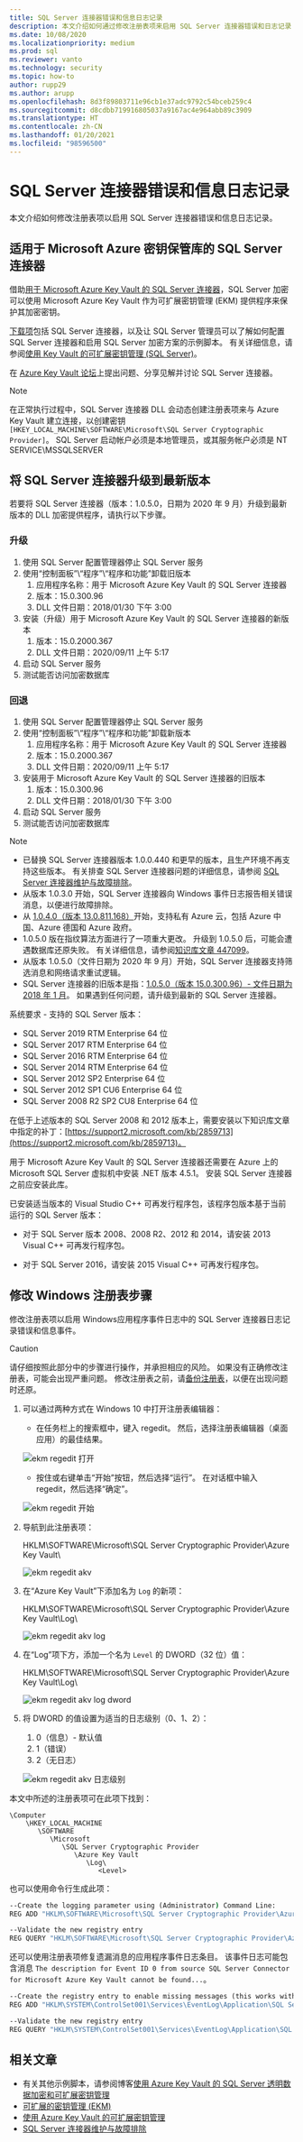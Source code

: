```yaml
---
title: SQL Server 连接器错误和信息日志记录
description: 本文介绍如何通过修改注册表项来启用 SQL Server 连接器错误和日志记录
ms.date: 10/08/2020
ms.localizationpriority: medium
ms.prod: sql
ms.reviewer: vanto
ms.technology: security
ms.topic: how-to
author: rupp29
ms.author: arupp
ms.openlocfilehash: 8d3f89803711e96cb1e37adc9792c54bceb259c4
ms.sourcegitcommit: d8cdbb719916805037a9167ac4e964abb89c3909
ms.translationtype: HT
ms.contentlocale: zh-CN
ms.lasthandoff: 01/20/2021
ms.locfileid: "98596500"
---
```

# <a name="sql-server-connector-error-and-information-logging"></a>SQL Server 连接器错误和信息日志记录

本文介绍如何修改注册表项以启用 SQL Server 连接器错误和信息日志记录。

## <a name="sql-server-connector-for-microsoft-azure-key-vault"></a>适用于 Microsoft Azure 密钥保管库的 SQL Server 连接器

借助[用于 Microsoft Azure Key Vault 的 SQL Server 连接器](https://www.microsoft.com/download/details.aspx?id=45344)，SQL Server 加密可以使用 Microsoft Azure Key Vault 作为可扩展密钥管理 (EKM) 提供程序来保护其加密密钥。

[下载项](https://www.microsoft.com/download/details.aspx?id=45344)包括 SQL Server 连接器，以及让 SQL Server 管理员可以了解如何配置 SQL Server 连接器和启用 SQL Server 加密方案的示例脚本。 有关详细信息，请参阅[使用 Key Vault 的可扩展密钥管理 (SQL Server)](./extensible-key-management-using-azure-key-vault-sql-server.md)。

在 [Azure Key Vault 论坛](https://social.msdn.microsoft.com/Forums/AzureKeyVault)上提出问题、分享见解并讨论 SQL Server 连接器。

> [!NOTE]
> 在正常执行过程中，SQL Server 连接器 DLL 会动态创建注册表项来与 Azure Key Vault 建立连接，以创建密钥 `[HKEY_LOCAL_MACHINE\SOFTWARE\Microsoft\SQL Server Cryptographic Provider]`。 SQL Server 启动帐户必须是本地管理员，或其服务帐户必须是 NT SERVICE\MSSQLSERVER

## <a name="upgrade-sql-server-connector-to-the-latest-version"></a>将 SQL Server 连接器升级到最新版本

若要将 SQL Server 连接器（版本：1.0.5.0，日期为 2020 年 9 月）升级到最新版本的 DLL 加密提供程序，请执行以下步骤。

### <a name="upgrade"></a>升级

1. 使用 SQL Server 配置管理器停止 SQL Server 服务
1. 使用“控制面板”\“程序”\“程序和功能”卸载旧版本
    1. 应用程序名称：用于 Microsoft Azure Key Vault 的 SQL Server 连接器
    1. 版本：15.0.300.96
    1. DLL 文件日期：2018/01/30 下午 3:00
1. 安装（升级）用于 Microsoft Azure Key Vault 的 SQL Server 连接器的新版本
    1. 版本：15.0.2000.367
    1. DLL 文件日期：2020/09/11 上午 5:17
1. 启动 SQL Server 服务
1. 测试能否访问加密数据库

### <a name="rollback"></a>回退

1. 使用 SQL Server 配置管理器停止 SQL Server 服务
1. 使用“控制面板”\“程序”\“程序和功能”卸载新版本
    1. 应用程序名称：用于 Microsoft Azure Key Vault 的 SQL Server 连接器
    1. 版本：15.0.2000.367
    1. DLL 文件日期：2020/09/11 上午 5:17
1. 安装用于 Microsoft Azure Key Vault 的 SQL Server 连接器的旧版本
    1. 版本：15.0.300.96
    1. DLL 文件日期：2018/01/30 下午 3:00
1. 启动 SQL Server 服务
1. 测试能否访问加密数据库

> [!NOTE]
> - 已替换 SQL Server 连接器版本 1.0.0.440 和更早的版本，且生产环境不再支持这些版本。 有关排查 SQL Server 连接器问题的详细信息，请参阅 [SQL Server 连接器维护与故障排除](../../../relational-databases/security/encryption/sql-server-connector-maintenance-troubleshooting.md)。
> - 从版本 1.0.3.0 开始，SQL Server 连接器向 Windows 事件日志报告相关错误消息，以便进行故障排除。
> - 从 [1.0.4.0（版本 13.0.811.168）](https://download.microsoft.com/download/8/0/9/809494F2-BAC9-4388-AD07-7EAF9745D77B/SQLServerConnectorforMicrosoftAzureKeyVault.msi)开始，支持私有 Azure 云，包括 Azure 中国、Azure 德国和 Azure 政府。
> - 1\.0.5.0 版在指纹算法方面进行了一项重大更改。 升级到 1.0.5.0 后，可能会遭遇数据库还原失败。 有关详细信息，请参阅[知识库文章 447099](https://support.microsoft.com/help/4470999/db-backup-problems-to-sql-server-connector-for-azure-1-0-5-0)。
> - 从版本 1.0.5.0（文件日期为 2020 年 9 月）开始，SQL Server 连接器支持筛选消息和网络请求重试逻辑。
> - SQL Server 连接器的旧版本是指：[1.0.5.0（版本 15.0.300.96）- 文件日期为 2018 年 1 月](https://download.microsoft.com/download/8/0/9/809494F2-BAC9-4388-AD07-7EAF9745D77B/ENU/SQLServerConnectorforMicrosoftAzureKeyVault.msi)。 如果遇到任何问题，请升级到最新的 SQL Server 连接器。

系统要求 - 支持的 SQL Server 版本：

- SQL Server 2019 RTM Enterprise 64 位
- SQL Server 2017 RTM Enterprise 64 位
- SQL Server 2016 RTM Enterprise 64 位
- SQL Server 2014 RTM Enterprise 64 位
- SQL Server 2012 SP2 Enterprise 64 位
- SQL Server 2012 SP1 CU6 Enterprise 64 位
- SQL Server 2008 R2 SP2 CU8 Enterprise 64 位

在低于上述版本的 SQL Server 2008 和 2012 版本上，需要安装以下知识库文章中指定的补丁：[https://support2.microsoft.com/kb/2859713](https://support2.microsoft.com/kb/2859713)。

用于 Microsoft Azure Key Vault 的 SQL Server 连接器还需要在 Azure 上的 Microsoft SQL Server 虚拟机中安装 .NET 版本 4.5.1。 安装 SQL Server 连接器之前应安装此库。

已安装适当版本的 Visual Studio C++ 可再发行程序包，该程序包版本基于当前运行的 SQL Server 版本：

- 对于 SQL Server 版本 2008、2008 R2、2012 和 2014，请安装 2013 Visual C++ 可再发行程序包。

- 对于 SQL Server 2016，请安装 2015 Visual C++ 可再发行程序包。

## <a name="modify-windows-registry-steps"></a>修改 Windows 注册表步骤

修改注册表项以启用 Windows应用程序事件日志中的 SQL Server 连接器日志记录错误和信息事件。

> [!CAUTION]
> 请仔细按照此部分中的步骤进行操作，并承担相应的风险。 如果没有正确修改注册表，可能会出现严重问题。 修改注册表之前，请[备份注册表](https://support.microsoft.com/help/322756)，以便在出现问题时还原。

1. 可以通过两种方式在 Windows 10 中打开注册表编辑器：
    - 在任务栏上的搜索框中，键入 regedit。 然后，选择注册表编辑器（桌面应用）的最佳结果。

    ![ekm regedit 打开](../../../relational-databases/security/encryption/media/ekm-registry/ekm-regedit-open.png "ekm regedit 打开")
    - 按住或右键单击“开始”按钮，然后选择“运行”。 在对话框中输入 regedit，然后选择“确定”。

   ![ekm regedit 开始](../../../relational-databases/security/encryption/media/ekm-registry/ekm-regedit-start.png "ekm regedit 开始")

1. 导航到此注册表项：

    HKLM\SOFTWARE\Microsoft\SQL Server Cryptographic Provider\Azure Key Vault\\

    ![ekm regedit akv](../../../relational-databases/security/encryption/media/ekm-registry/ekm-regedit-akv.png "ekm regedit akv")  

1. 在“Azure Key Vault”下添加名为 `Log` 的新项：

    HKLM\SOFTWARE\Microsoft\SQL Server Cryptographic Provider\Azure Key Vault\\Log\\

    ![ekm regedit akv log](../../../relational-databases/security/encryption/media/ekm-registry/ekm-regedit-akv-log.png "ekm regedit akv log.png")  

1. 在“Log”项下方，添加一个名为 `Level` 的 DWORD（32 位）值：

    HKLM\SOFTWARE\Microsoft\SQL Server Cryptographic Provider\Azure Key Vault\\Log\\

    ![ekm regedit akv log dword](../../../relational-databases/security/encryption/media/ekm-registry/ekm-regedit-akv-log-dword.png "ekm regedit akv log dword")  

1. 将 DWORD 的值设置为适当的日志级别（0、1、2）：
   1. 0（信息）- 默认值
   1. 1（错误）
   1. 2（无日志）

   ![ekm regedit akv 日志级别](../../../relational-databases/security/encryption/media/ekm-registry/ekm-regedit-akv-log-level.png "ekm regedit akv 日志级别")  

本文中所述的注册表项可在此项下找到：

```console
\Computer
    \HKEY_LOCAL_MACHINE
       \SOFTWARE
          \Microsoft
             \SQL Server Cryptographic Provider
                \Azure Key Vault
                   \Log\
                      <Level>
```

也可以使用命令行生成此项：

```cmd
--Create the logging parameter using (Administrator) Command Line:
REG ADD "HKLM\SOFTWARE\Microsoft\SQL Server Cryptographic Provider\Azure Key Vault\Log" /v Level /t REG_DWORD /d 1 

--Validate the new registry entry
REG QUERY "HKLM\SOFTWARE\Microsoft\SQL Server Cryptographic Provider\Azure Key Vault\Log" /v Level
```

还可以使用注册表项修复遗漏消息的应用程序事件日志条目。 该事件日志可能包含消息 `The description for Event ID 0 from source SQL Server Connector for Microsoft Azure Key Vault cannot be found...`。  

```cmd
--Create the registry entry to enable missing messages (this works with any version)
REG ADD "HKLM\SYSTEM\ControlSet001\Services\EventLog\Application\SQL Server Connector for Microsoft Azure Key Vault" /v EventMessageFile /t REG_EXPAND_SZ /d "C:\Program Files\SQL Server Connector for Microsoft Azure Key Vault\Microsoft.AzureKeyVaultService.EKM.dll"

--Validate the new registry entry
REG QUERY "HKLM\SYSTEM\ControlSet001\Services\EventLog\Application\SQL Server Connector for Microsoft Azure Key Vault" /v EventMessageFile
```

## <a name="related-articles"></a>相关文章

- 有关其他示例脚本，请参阅博客[使用 Azure Key Vault 的 SQL Server 透明数据加密和可扩展密钥管理](https://techcommunity.microsoft.com/t5/sql-server/intro-sql-server-transparent-data-encryption-and-extensible-key/ba-p/1427549)
- [可扩展的密钥管理 (EKM)](extensible-key-management-ekm.md)  
- [使用 Azure Key Vault 的可扩展密钥管理](extensible-key-management-using-azure-key-vault-sql-server.md)
- [SQL Server 连接器维护与故障排除](../../../relational-databases/security/encryption/sql-server-connector-maintenance-troubleshooting.md)